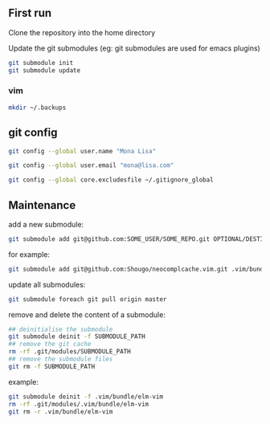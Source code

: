 ## First run

Clone the repository into the home directory

Update the git submodules (eg: git submodules are used for emacs
plugins)

```bash
git submodule init
git submodule update
```

### vim

```bash
mkdir ~/.backups
```

## git config


```bash
git config --global user.name "Mona Lisa"
```

```bash
git config --global user.email "mona@lisa.com"
```

```bash
git config --global core.excludesfile ~/.gitignore_global
```

## Maintenance

add a new submodule:

```bash
git submodule add git@github.com:SOME_USER/SOME_REPO.git OPTIONAL/DESTINATION
```

for example:

```bash
git submodule add git@github.com:Shougo/neocomplcache.vim.git .vim/bundle/neocomplcache
```

update all submodules:

```bash
git submodule foreach git pull origin master
```

remove and delete the content of a submodule:

```bash
## deinitialise the submodule
git submodule deinit -f SUBMODULE_PATH
## remove the git cache
rm -rf .git/modules/SUBMODULE_PATH 
## remove the submodule files
git rm -f SUBMODULE_PATH
```

example:

```bash
git submodule deinit -f .vim/bundle/elm-vim
rm -rf .git/modules/.vim/bundle/elm-vim
git rm -r .vim/bundle/elm-vim
```
